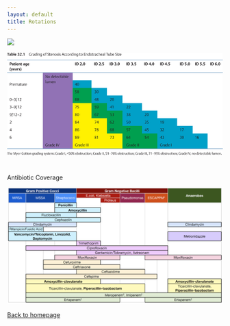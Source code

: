 ```yaml
---
layout: default
title: Rotations
---
```

![](media/image34.emf)



![C:\Users\jharb\Downloads\SGS_sizingguide.jpg](media/image35.jpeg)


# 
Antibiotic Coverage



![](media/image36.png)



[Back to homepage](index.html)


